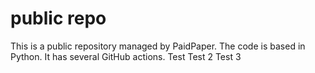 # public repo

This is a public repository managed by PaidPaper. The code is based in Python. It has several GitHub actions.
Test
Test 2
Test 3
